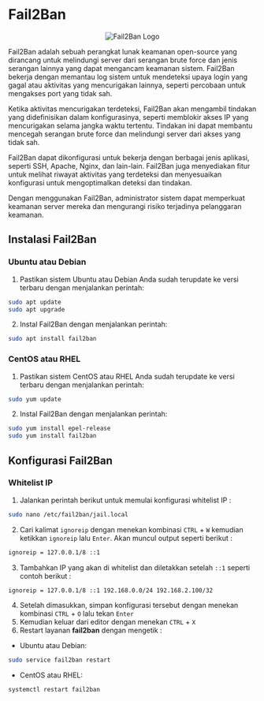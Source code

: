 # Fail2Ban

<p align="center">
  <img src="https://1.bp.blogspot.com/-qd0HM80Uemw/Xb7xUbp3p9I/AAAAAAAADPc/OgbBEBR-tl0qjMias90hrsqStVR4G9wNwCLcBGAsYHQ/s1600/Fail2Ban.png" alt="Fail2Ban Logo">
</p>

Fail2Ban adalah sebuah perangkat lunak keamanan open-source yang dirancang untuk melindungi server dari serangan brute force dan jenis serangan lainnya yang dapat mengancam keamanan sistem. Fail2Ban bekerja dengan memantau log sistem untuk mendeteksi upaya login yang gagal atau aktivitas yang mencurigakan lainnya, seperti percobaan untuk mengakses port yang tidak sah.

Ketika aktivitas mencurigakan terdeteksi, Fail2Ban akan mengambil tindakan yang didefinisikan dalam konfigurasinya, seperti memblokir akses IP yang mencurigakan selama jangka waktu tertentu. Tindakan ini dapat membantu mencegah serangan brute force dan melindungi server dari akses yang tidak sah.

Fail2Ban dapat dikonfigurasi untuk bekerja dengan berbagai jenis aplikasi, seperti SSH, Apache, Nginx, dan lain-lain. Fail2Ban juga menyediakan fitur untuk melihat riwayat aktivitas yang terdeteksi dan menyesuaikan konfigurasi untuk mengoptimalkan deteksi dan tindakan.

Dengan menggunakan Fail2Ban, administrator sistem dapat memperkuat keamanan server mereka dan mengurangi risiko terjadinya pelanggaran keamanan.

## Instalasi Fail2Ban

### Ubuntu atau Debian

1. Pastikan sistem Ubuntu atau Debian Anda sudah terupdate ke versi terbaru dengan menjalankan perintah:

```sh
sudo apt update
sudo apt upgrade
```

2. Instal Fail2Ban dengan menjalankan perintah:

```sh
sudo apt install fail2ban
```

### CentOS atau RHEL

1. Pastikan sistem CentOS atau RHEL Anda sudah terupdate ke versi terbaru dengan menjalankan perintah:

```sh
sudo yum update
```

2. Instal Fail2Ban dengan menjalankan perintah:

```sh
sudo yum install epel-release
sudo yum install fail2ban
```

## Konfigurasi Fail2Ban

### Whitelist IP

1. Jalankan perintah berikut untuk memulai konfigurasi whitelist IP :

```sh
sudo nano /etc/fail2ban/jail.local
```

2. Cari kalimat `ignoreip` dengan menekan kombinasi `CTRL` + `W` kemudian ketikkan `ignoreip` lalu `Enter`. Akan muncul output seperti berikut :

```sh
ignoreip = 127.0.0.1/8 ::1
```

3. Tambahkan IP yang akan di whitelist dan diletakkan setelah `::1` seperti contoh berikut :

```sh
ignoreip = 127.0.0.1/8 ::1 192.168.0.0/24 192.168.2.100/32
```

4. Setelah dimasukkan, simpan konfigurasi tersebut dengan menekan kombinasi `CTRL` + `O` lalu tekan `Enter`
5. Kemudian keluar dari editor dengan menekan `CTRL` + `X`
6. Restart layanan **fail2ban** dengan mengetik :

- Ubuntu atau Debian:

```sh
sudo service fail2ban restart
```

- CentOS atau RHEL:

```sh
systemctl restart fail2ban
```
